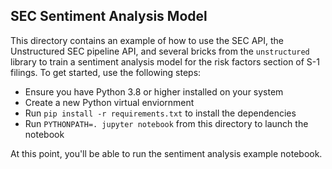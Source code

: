 ## SEC Sentiment Analysis Model

This directory contains an example of how to use the SEC API, the Unstructured SEC pipeline API,
and several bricks from the `unstructured` library to train a sentiment analysis model for the
risk factors section of S-1 filings. To get started, use the following steps:

- Ensure you have Python 3.8 or higher installed on your system
- Create a new Python virtual enviornment
- Run `pip install -r requirements.txt` to install the dependencies
- Run `PYTHONPATH=. jupyter notebook` from this directory to launch the notebook

At this point, you'll be able to run the sentiment analysis example notebook.
